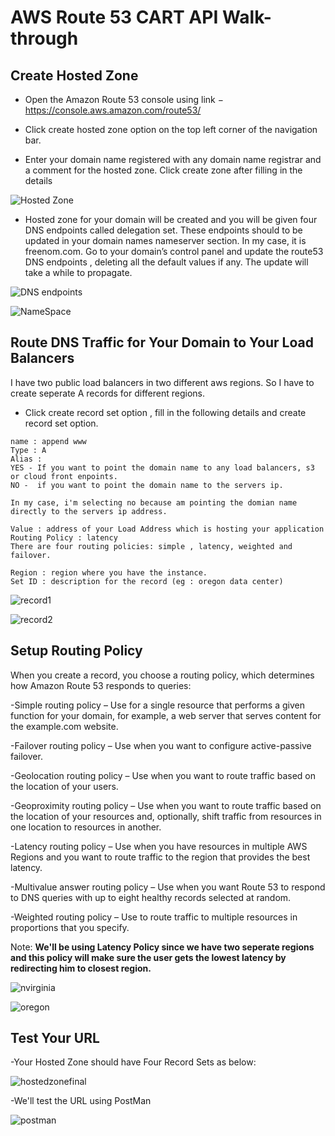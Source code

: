 # AWS Route 53 CART API Walk-through

## Create Hosted Zone

- Open the Amazon Route 53 console using link − https://console.aws.amazon.com/route53/

- Click create hosted zone option on the top left corner of the navigation bar.

- Enter your domain name registered with any domain name registrar and a comment for the hosted zone. Click create zone after filling in the details

![Hosted Zone](create-hosted-zone.png)

- Hosted zone for your domain will be created and you will be given four DNS endpoints called delegation set. These endpoints should to be updated in your domain names nameserver section. In my case, it is freenom.com. Go to your domain’s control panel and update the route53 DNS endpoints , deleting all the default values if any. The update will take a while to propagate.

![DNS endpoints](record-set-1.PNG)

![NameSpace](namespace.PNG)

## Route DNS Traffic for Your Domain to Your Load Balancers

 I have two public load balancers in two different aws regions. So I have to create seperate A records for different regions.

- Click create record set option , fill in the following details and create record set option.

```
name : append www
Type : A
Alias : 
YES - If you want to point the domain name to any load balancers, s3 or cloud front enpoints.
NO -  if you want to point the domain name to the servers ip.

In my case, i'm selecting no because am pointing the domian name directly to the servers ip address.

Value : address of your Load Address which is hosting your application
Routing Policy : latency 
There are four routing policies: simple , latency, weighted and failover.

Region : region where you have the instance.
Set ID : description for the record (eg : oregon data center)
```
![record1](record-set-2.PNG)

![record2](record-set-3.PNG)

## Setup Routing Policy

When you create a record, you choose a routing policy, which determines how Amazon Route 53 responds to queries:

-Simple routing policy – Use for a single resource that performs a given function for your domain, for example, a web server that serves content for the example.com website.

-Failover routing policy – Use when you want to configure active-passive failover.

-Geolocation routing policy – Use when you want to route traffic based on the location of your users.

-Geoproximity routing policy – Use when you want to route traffic based on the location of your resources and, optionally, shift traffic from resources in one location to resources in another.

-Latency routing policy – Use when you have resources in multiple AWS Regions and you want to route traffic to the region that provides the best latency.

-Multivalue answer routing policy – Use when you want Route 53 to respond to DNS queries with up to eight healthy records selected at random.

-Weighted routing policy – Use to route traffic to multiple resources in proportions that you specify.



Note: <b>We'll be using Latency Policy since we have two seperate regions and this policy will make sure the user gets the lowest latency by redirecting him to closest region.</b>



![nvirginia](nvirginia.PNG)

![oregon](oregon.PNG)


## Test Your URL

-Your Hosted Zone should have Four Record Sets as below:

![hostedzonefinal](record-set-4.PNG)

-We'll test the URL using PostMan

![postman](postman.PNG)
